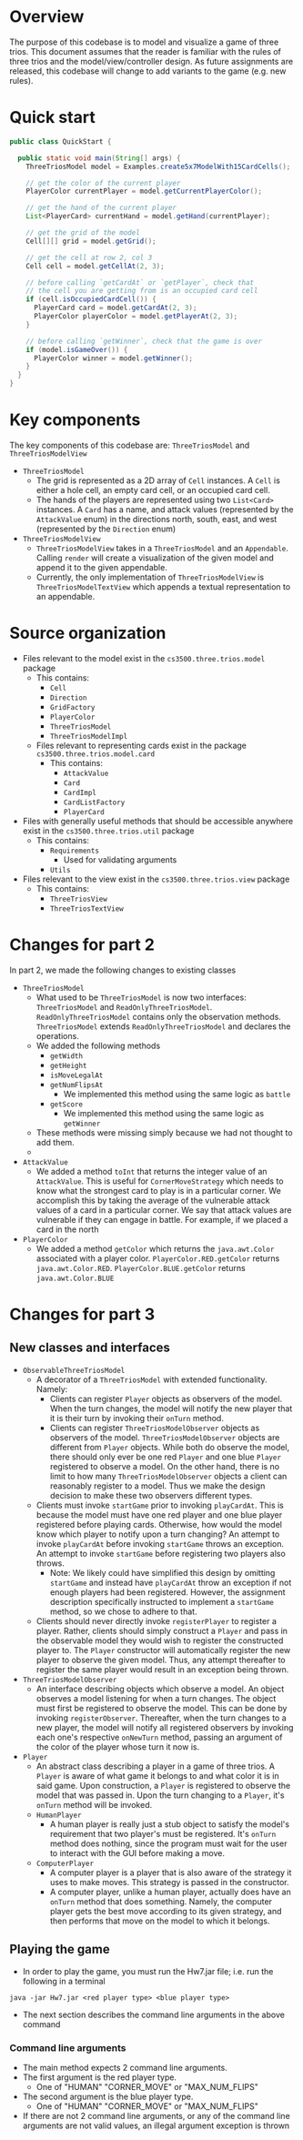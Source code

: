 # Overview

The purpose of this codebase is to model and visualize a game of three trios. This document assumes
that the reader is familiar with the rules of three trios and the model/view/controller design. As
future assignments are released, this codebase will change to add variants to the game (e.g. new
rules).

# Quick start

```java
public class QuickStart {

  public static void main(String[] args) {
    ThreeTriosModel model = Examples.create5x7ModelWith15CardCells();

    // get the color of the current player
    PlayerColor currentPlayer = model.getCurrentPlayerColor();

    // get the hand of the current player
    List<PlayerCard> currentHand = model.getHand(currentPlayer);

    // get the grid of the model
    Cell[][] grid = model.getGrid();

    // get the cell at row 2, col 3
    Cell cell = model.getCellAt(2, 3);

    // before calling `getCardAt` or `getPlayer`, check that
    // the cell you are getting from is an occupied card cell
    if (cell.isOccupiedCardCell()) {
      PlayerCard card = model.getCardAt(2, 3);
      PlayerColor playerColor = model.getPlayerAt(2, 3);
    }

    // before calling `getWinner`, check that the game is over
    if (model.isGameOver()) {
      PlayerColor winner = model.getWinner();
    }
  }
}
```

# Key components

The key components of this codebase are: `ThreeTriosModel` and `ThreeTriosModelView`

- `ThreeTriosModel`
    - The grid is represented as a 2D array of `Cell` instances. A `Cell` is either a hole cell, an
      empty card cell, or an occupied card cell.
    - The hands of the players are represented using two `List<Card>` instances. A `Card` has a
      name, and attack values (represented by the `AttackValue` enum) in the directions north,
      south, east, and west (represented by the `Direction` enum)
- `ThreeTriosModelView`
    - `ThreeTriosModelView` takes in a `ThreeTriosModel` and an `Appendable`. Calling `render` will
      create a visualization of the given model and append it to the given appendable.
    - Currently, the only implementation of `ThreeTriosModelView` is `ThreeTriosModelTextView` which
      appends a textual representation to an appendable.

# Source organization

- Files relevant to the model exist in the `cs3500.three.trios.model` package
    - This contains:
        - `Cell`
        - `Direction`
        - `GridFactory`
        - `PlayerColor`
        - `ThreeTriosModel`
        - `ThreeTriosModelImpl`
    - Files relevant to representing cards exist in the package `cs3500.three.trios.model.card`
        - This contains:
            - `AttackValue`
            - `Card`
            - `CardImpl`
            - `CardListFactory`
            - `PlayerCard`
- Files with generally useful methods that should be accessible anywhere exist in
  the `cs3500.three.trios.util` package
    - This contains:
        - `Requirements`
            - Used for validating arguments
        - `Utils`
- Files relevant to the view exist in the `cs3500.three.trios.view` package
    - This contains:
        - `ThreeTriosView`
        - `ThreeTriosTextView`

# Changes for part 2

In part 2, we made the following changes to existing classes

- `ThreeTriosModel`
    - What used to be `ThreeTriosModel` is now two interfaces: `ThreeTriosModel`
      and `ReadOnlyThreeTriosModel`. `ReadOnlyThreeTriosModel` contains only the observation
      methods. `ThreeTriosModel` extends `ReadOnlyThreeTriosModel` and declares the operations.
    - We added the following methods
        - `getWidth`
        - `getHeight`
        - `isMoveLegalAt`
        - `getNumFlipsAt`
            - We implemented this method using the same logic as `battle`
        - `getScore`
            - We implemented this method using the same logic as `getWinner`
    - These methods were missing simply because we had not thought to add them.
    -
- `AttackValue`
    - We added a method `toInt` that returns the integer value of an `AttackValue`. This is useful
      for `CornerMoveStrategy` which needs to know what the strongest card to play is in a
      particular corner. We accomplish this by taking the average of the vulnerable attack values of
      a card in a particular corner. We say that attack values are vulnerable if they can engage in
      battle. For example, if we placed a card in the north
- `PlayerColor`
    - We added a method `getColor` which returns the `java.awt.Color` associated with a player
      color. `PlayerColor.RED.getColor` returns `java.awt.Color.RED`. `PlayerColor.BLUE.getColor`
      returns `java.awt.Color.BLUE`

# Changes for part 3

## New classes and interfaces

- `ObservableThreeTriosModel`
    - A decorator of a `ThreeTriosModel` with extended functionality. Namely:
        - Clients can register `Player` objects as observers of the model. When the turn changes,
          the model will notify the new player that it is their turn by invoking their `onTurn`
          method.
        - Clients can register `ThreeTriosModelObserver` objects as observers of the
          model. `ThreeTriosModelObserver` objects are different from `Player` objects. While both
          do observe the model, there should only ever be one red `Player` and one blue `Player`
          registered to observe a model. On the other hand, there is no limit to how
          many `ThreeTriosModelObserver` objects a client can reasonably register to a model. Thus
          we make the design decision to make these two observers different types.
    - Clients must invoke `startGame` prior to invoking `playCardAt`. This is because the model must
      have one red player and one blue player registered before playing cards. Otherwise, how would
      the model know which player to notify upon a turn changing? An attempt to invoke `playCardAt`
      before invoking `startGame` throws an exception. An attempt to invoke `startGame` before
      registering two players also throws.
        - Note: We likely could have simplified this design by omitting `startGame` and instead
          have `playCardAt` throw an exception if not enough players had been registered. However,
          the assignment description specifically instructed to implement a `startGame` method, so
          we chose to adhere to that.
    - Clients should never directly invoke `registerPlayer` to register a player. Rather, clients
      should simply construct a `Player` and pass in the observable model they would wish to
      register the constructed player to. The `Player` constructor will automatically register the
      new player to observe the given model. Thus, any attempt thereafter to register the same
      player would result in an exception being thrown.
- `ThreeTriosModelObserver`
    - An interface describing objects which observe a model. An object observes a model listening
      for when a turn changes. The object must first be registered to observe the model. This can be
      done by invoking `registerObserver`. Thereafter, when the turn changes to a new player, the
      model will notify all registered observers by invoking each one's respective `onNewTurn`
      method, passing an argument of the color of the player whose turn it now is.
- `Player`
    - An abstract class describing a player in a game of three trios. A `Player` is aware of what
      game it belongs to and what color it is in said game. Upon construction, a `Player` is
      registered to observe the model that was passed in. Upon the turn changing to a `Player`,
      it's `onTurn` method will be invoked.
    - `HumanPlayer`
        - A human player is really just a stub object to satisfy the model's requirement that two
          player's must be registered. It's `onTurn` method does nothing, since the program must
          wait for the user to interact with the GUI before making a move.
    - `ComputerPlayer`
        - A computer player is a player that is also aware of the strategy it uses to make moves.
          This strategy is passed in the constructor.
        - A computer player, unlike a human player, actually does have an `onTurn` method that does
          something. Namely, the computer player gets the best move according to its given strategy,
          and then performs that move on the model to which it belongs.

## Playing the game

- In order to play the game, you must run the Hw7.jar file; i.e. run the following in a terminal

```
java -jar Hw7.jar <red player type> <blue player type> 
```

- The next section describes the command line arguments in the above command

### Command line arguments

- The main method expects 2 command line arguments.
- The first argument is the red player type.
    - One of "HUMAN" "CORNER_MOVE" or "MAX_NUM_FLIPS"
- The second argument is the blue player type.
    - One of "HUMAN" "CORNER_MOVE" or "MAX_NUM_FLIPS"
- If there are not 2 command line arguments, or any of the command line arguments are not valid
  values, an illegal argument exception is thrown
